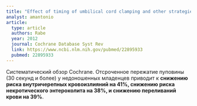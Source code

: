 ```yaml
---
title: "Effect of timing of umbilical cord clamping and other strategies to influence placental transfusion at preterm birth on maternal and infant outcomes"
analyst: amantonio
article:
  type: article
  authors: Rabe
  year: 2012
  journal: Cochrane Database Syst Rev
  link: https://www.ncbi.nlm.nih.gov/pubmed/22895933
  pubmed: 22895933
---
```


Систематический обзор Cochrane. Отсроченное пережатие пуповины (30 секунд и более) у недоношенных младенцев приводит к **снижению риска внутричерепных кровоизлияний на 41%, снижению риска некротического энтероколита на 38%, и снижению переливаний крови на 39%**.
